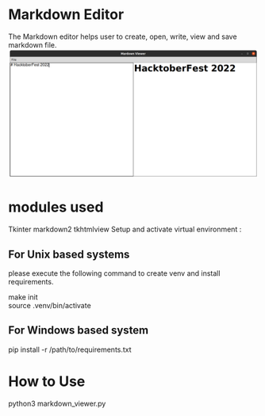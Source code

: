# Markdown Editor

The Markdown editor helps user to create, open, write, view and save markdown file.
![implementation](md_editor.png)

# modules used

Tkinter
markdown2
tkhtmlview
Setup and activate virtual environment :

## For Unix based systems
please execute the following command to create venv and install requirements.

make init  
source .venv/bin/activate  
## For Windows based system

pip install -r /path/to/requirements.txt
# How to Use
python3 markdown_viewer.py


